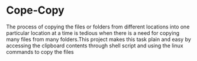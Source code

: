 # Cope-Copy
The process of copying the files or folders from different locations into one particular location at a time is tedious when there is a need for copying many files from many folders.This project makes this task plain and easy by accessing the clipboard contents through shell script and using the linux commands to copy the files
